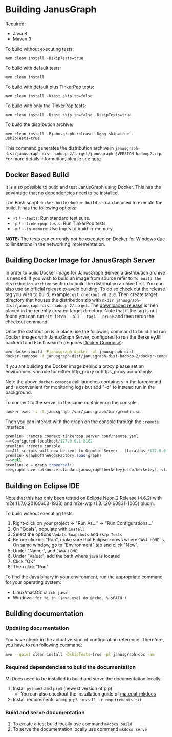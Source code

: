 # Building JanusGraph

Required:

* Java 8
* Maven 3

To build without executing tests:

```
mvn clean install -DskipTests=true
```

To build with default tests:

```
mvn clean install
```

To build with default plus TinkerPop tests:

```
mvn clean install -Dtest.skip.tp=false
```

To build with only the TinkerPop tests:

```
mvn clean install -Dtest.skip.tp=false -DskipTests=true
```

To build the distribution archive:

```
mvn clean install -Pjanusgraph-release -Dgpg.skip=true -DskipTests=true
```
This command generates the distribution archive in `janusgraph-dist/janusgraph-dist-hadoop-2/target/janusgraph-$VERSION-hadoop2.zip`.
For more details information, please see [here](janusgraph-dist/README.md#building-zip-archives)

## Docker Based Build

It is also possible to build and test JanusGraph using Docker.
This has the advantage that no dependencies need to be installed.

The Bash script `docker-build/docker-build.sh` can be used to execute the
build.
It has the following options:

* `-t` / `--tests`: Run standard test suite.
* `-p` / `--tinkerpop-tests`: Run TinkerPop tests.
* `-m` / `--in-memory`: Use tmpfs to build in-memory.

**NOTE:** The tests can currently not be executed on Docker for Windows due to
limitations in the networking implementation.

## Building Docker Image for JanusGraph Server

In order to build Docker image for JanusGraph Server, a
distribution archive is needed. If you wish to build an image from source
refer to `To build the distribution archive` section to build the distribution
archive first. You can also use an [official release](https://github.com/JanusGraph/janusgraph/releases) to avoid building.
To do so check out the release tag you wish to build, example: `git checkout v0.2.0`. Then create target
directory that houses the distribution zip with `mkdir janusgraph-dist/janusgraph-dist-hadoop-2/target`.
The [downloaded release](https://github.com/JanusGraph/janusgraph/releases)
is then placed in the recently created target directory. Note that if the
tag is not found you can run `git fetch --all --tags --prune` and then rerun the checkout command.

Once the distribution is in place use the following command
to build and run Docker images with JanusGraph Server, configured
to run the BerkeleyJE backend and Elasticsearch (requires [Docker Compose](https://docs.docker.com/compose/)):

```bash
mvn docker:build -Pjanusgraph-docker -pl janusgraph-dist
docker-compose -f janusgraph-dist/janusgraph-dist-hadoop-2/docker-compose.yml up
```

If you are building the Docker image behind a proxy please set an environment variable for either http_proxy or https_proxy accordingly.

Note the above `docker-compose` call launches containers in the foreground and is convenient for monitoring logs but add "-d" to instead run in the background.

To connect to the server in the same container on the console:

```bash
docker exec -i -t janusgraph /var/janusgraph/bin/gremlin.sh
```

Then you can interact with the graph on the console through the `:remote` interface:

```groovy
gremlin> :remote connect tinkerpop.server conf/remote.yaml
==>Configured localhost/127.0.0.1:8182
gremlin> :remote console
==>All scripts will now be sent to Gremlin Server - [localhost/127.0.0.1:8182] - type ':remote console' to return to local mode
gremlin> GraphOfTheGodsFactory.load(graph)
==>null
gremlin> g = graph.traversal()
==>graphtraversalsource[standardjanusgraph[berkeleyje:db/berkeley], standard]
```

## Building on Eclipse IDE
Note that this has only been tested on Eclipse Neon.2 Release (4.6.2) with m2e (1.7.0.20160603-1933) and m2e-wtp (1.3.1.20160831-1005) plugin.


To build without executing tests:

1. Right-click on your project -> "Run As..." -> "Run Configurations..."
2. On "Goals", populate with `install`
3. Select the options `Update Snapshots` and `Skip Tests`
4. Before clicking "Run", make sure that Eclipse knows where `JAVA_HOME` is. On same window, go to "Environment" tab and click "New".
5. Under "Name:", add `JAVA_HOME`
6. Under "Value:", add the path where `java` is located
7. Click "OK"
8. Then click "Run"

To find the Java binary in your environment, run the appropriate command for your operating system:
* Linux/macOS: `which java`
* Windows: `for %i in (java.exe) do @echo. %~$PATH:i`

## Building documentation


### Updating documentation
You have check in the actual version of configuration reference. Therefore, you have to run following command:

```bash
mvn --quiet clean install -DskipTests=true -pl janusgraph-doc -am
```

### Required dependencies to build the documentation
MkDocs need to be installed to build and serve the documentation locally.

1. Install `python3` and `pip3` (newest version of pip) 
    * You can also checkout the installation guide of [material-mkdocs](https://squidfunk.github.io/mkdocs-material/getting-started/)
2. Install requirements using `pip3 install -r requirements.txt`

### Build and serve documentation

1. To create a test build locally use command `mkdocs build`
2. To serve the documentation locally use command `mkdocs serve`
